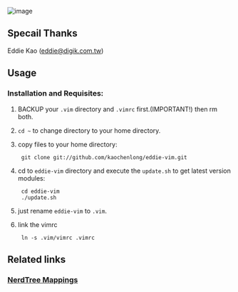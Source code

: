 ![image](https://github.com/kaochenlong/eddie-vim/raw/master/screenshots/vim-2012-03-27-macvim.png)

## Specail Thanks

Eddie Kao (eddie@digik.com.tw)

## Usage

### Installation and Requisites:

1. BACKUP your `.vim` directory and `.vimrc` first.(IMPORTANT!) then rm both.

2. `cd ~` to change directory to your home directory.

3. copy files to your home directory:

        git clone git://github.com/kaochenlong/eddie-vim.git

4. cd to `eddie-vim` directory and execute the `update.sh` to get latest version modules:

        cd eddie-vim
        ./update.sh

5. just rename `eddie-vim` to `.vim`.

6. link the vimrc 

        ln -s .vim/vimrc .vimrc
        
## Related links

### [NerdTree Mappings](https://gist.github.com/2667442) 

